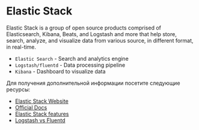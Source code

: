 # Elastic Stack

Elastic Stack is a group of open source products comprised of Elasticsearch, Kibana, Beats, and Logstash and more that help store, search, analyze, and visualize data from various source, in different format, in real-time.

- `Elastic Search` - Search and analytics engine
- `Logstash/fluentd` - Data processing pipeline
- `Kibana` - Dashboard to visualize data

Для получения дополнительной информации посетите следующие ресурсы:

- [Elastic Stack Website](https://www.elastic.co/elastic-stack/)
- [Official Docs](https://www.elastic.co/guide/index.html)
- [Elastic Stack features](https://www.elastic.co/elastic-stack/features)
- [Logstash vs Fluentd](https://logz.io/blog/fluentd-logstash/)
